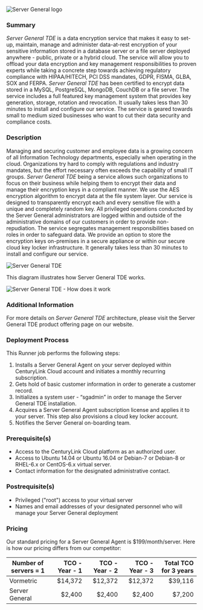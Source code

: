 ![Server General logo](https://www.servergeneral.com/wp-content/uploads/mediapress/server-general-logo.png)

### Summary
*Server General TDE* is a data encryption service that makes it easy to set-up, maintain, manage and administer data-at-rest encryption of your sensitive information stored in a database server or a file server deployed anywhere - public, private or a hybrid cloud. The service will allow you to offload your data encryption and key management responsibilities to proven experts while taking a concrete step towards achieving regulatory compliance with HIPAA/HITECH, PCI DSS mandates, GDPR, FISMA, GLBA, SOX and FERPA. *Server General TDE* has been certified to encrypt data stored in a MySQL, PostgreSQL, MongoDB, CouchDB or a file server. The service includes a full featured key management system that provides key generation, storage, rotation and revocation. It usually takes less than 30 minutes to install and configure our service. The service is geared towards small to medium sized businesses who want to cut their data security and compliance costs.

### Description
Managing and securing customer and employee data is a growing concern of all Information Technology departments, especially when operating in the cloud. Organizations try hard to comply with regulations and industry mandates, but the effort necessary often exceeds the capability of small IT groups. *Server General TDE* being a service allows such organizations to focus on their business while helping them to encrypt their data and manage their encryption keys in a compliant manner. We use the AES encryption algorithm to encrypt data at the file system layer. Our service is designed to transparently encrypt each and every sensitive file with a unique and completely random key. All privileged operations conducted by the Server General administrators are logged within and outside of the administrative domains of our customers in order to provide non-repudiation. The service segregates management responsibilities based on roles in order to safeguard data. We provide an option to store the encryption keys on-premises in a secure appliance or within our secure cloud key locker infrastructure. It generally takes less than 30 minutes to install and configure our service.

![*Server General TDE*](https://www.servergeneral.com/wp-content/uploads/TDE-diagram.jpg)

This diagram illustrates how Server General TDE works.

![*Server General TDE - How does it work*](https://www.servergeneral.com/wp-content/uploads/mediapress/how_does_it_work_kms.png)

### Additional Information
For more details on *Server General TDE* architecture, please visit the Server General TDE product offering page on our website.

### Deployment Process
This Runner job performs the following steps:

1. Installs a Server General Agent on your server deployed within CenturyLink Cloud account and initiates a monthly recurring subscription.
2. Gets hold of basic customer information in order to generate a customer record.
3. Initializes a system user - “sgadmin” in order to manage the Server General TDE installation.
4. Acquires a Server General Agent subscription license and applies it to your server. This step also provisions a cloud key locker account.
5. Notifies the Server General on-boarding team.

### Prerequisite(s)
* Access to the CenturyLink Cloud platform as an authorized user.
* Access to Ubuntu 14.04 or Ubuntu 16.04 or Debian-7 or Debian-8 or RHEL-6.x or CentOS-6.x virtual server.
* Contact information for the designated administrative contact.

### Postrequisite(s)
* Privileged ("root") access to your virtual server
* Names and email addresses of your designated personnel who will manage your Server General deployment

### Pricing
Our standard pricing for a Server General Agent is $199/month/server. Here is how our pricing differs from our competitor:

|Number of servers = 1|TCO - Year - 1|TCO - Year - 2|TCO - Year - 3|Total TCO for 3 years|
|---------------------|-------------:|-------------:|-------------:|--------------------:|
|Vormetric            |$14,372       |$12,372       |$12,372       |$39,116              |
|Server General       |$2,400        |$2,400        |$2,400        |$7,200               |











